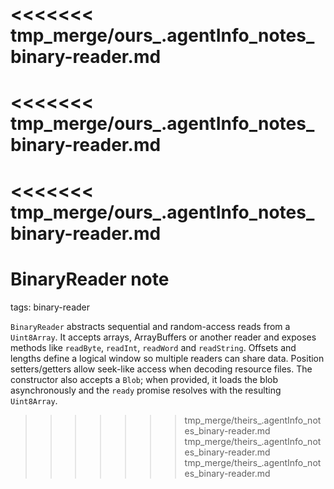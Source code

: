 <<<<<<< tmp_merge/ours_.agentInfo_notes_binary-reader.md
=======
<<<<<<< tmp_merge/ours_.agentInfo_notes_binary-reader.md
=======
<<<<<<< tmp_merge/ours_.agentInfo_notes_binary-reader.md
=======
# BinaryReader note

tags: binary-reader

`BinaryReader` abstracts sequential and random-access reads from a `Uint8Array`.
It accepts arrays, ArrayBuffers or another reader and exposes methods like
`readByte`, `readInt`, `readWord` and `readString`. Offsets and lengths define a
logical window so multiple readers can share data. Position setters/getters allow
seek-like access when decoding resource files. The constructor also accepts a
`Blob`; when provided, it loads the blob asynchronously and the `ready` promise
resolves with the resulting `Uint8Array`.
>>>>>>> tmp_merge/theirs_.agentInfo_notes_binary-reader.md
>>>>>>> tmp_merge/theirs_.agentInfo_notes_binary-reader.md
>>>>>>> tmp_merge/theirs_.agentInfo_notes_binary-reader.md
